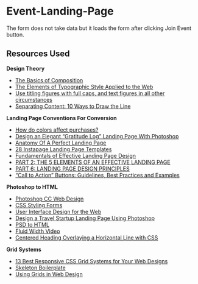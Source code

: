 # Event-Landing-Page

The form does not take data but it loads the form after clicking Join Event button.

## Resources Used

**Design Theory**
* [The Basics of Composition](http://www.designingfortheweb.co.uk/part5/part5_chapter21.php)
* [The Elements of Typographic Style Applied to the Web](http://webtypography.net/toc/)
* [Use titling figures with full caps, and text figures in all other circumstances](http://webtypography.net/3.2.1)
* [Separating Content: 10 Ways to Draw the Line](https://designshack.net/articles/graphics/separating-content-10-ways-to-draw-the-line/)

**Landing Page Conventions For Conversion**
* [How do colors affect purchases?](https://blog.kissmetrics.com/color-psychology/)
* [Design an Elegant “Gratitude Log” Landing Page With Photoshop](https://webdesign.tutsplus.com/tutorials/design-an-elegant-gratitude-log-landing-page-with-photoshop--cms-22787)
* [Anatomy Of A Perfect Landing Page](https://blog.kissmetrics.com/landing-page-design-infographic/)
* [28 Instapage Landing Page Templates](http://weelii.com/instapage-landing-page-templates/)
* [Fundamentals of Effective Landing Page Design](https://business.tutsplus.com/articles/fundamentals-of-effective-landing-page-design--fsw-41365)
* [PART 2: THE 5 ELEMENTS OF AN EFFECTIVE LANDING PAGE](http://thelandingpagecourse.com/landing-page-elements-blueprint/)
* [PART 6: LANDING PAGE DESIGN PRINCIPLES](http://thelandingpagecourse.com/landing-page-design-principles-for-conversion/)
* [“Call to Action” Buttons: Guidelines, Best Practices and Examples](http://www.hongkiat.com/blog/call-to-action-buttons-guidelines-best-practices-and-examples/)

**Photoshop to HTML**
* [Photoshop CC Web Design](https://www.lynda.com/Photoshop-tutorials/Photoshop-CC-Web-Design/145211-2.html)
* [CSS Styling Forms](https://www.lynda.com/Web-Interactive-CSS-tutorials/CSS-Styling-Forms/90368-2.html)
* [User Interface Design for the Web](https://webdesign.tutsplus.com/courses/user-interface-design-for-the-web)
* [Design a Travel Startup Landing Page Using Photoshop](https://webdesign.tutsplus.com/tutorials/design-a-travel-startup-landing-page-using-photoshop--cms-20382)
* [PSD to HTML](https://1stwebdesigner.com/psd-to-html/)
* [Fluid Width Video](https://css-tricks.com/NetMag/FluidWidthVideo/demo.php)
* [Centered Heading Overlaying a Horizontal Line with CSS](https://www.impressivewebs.com/centered-heading-horizontal-line/)

**Grid Systems**
* [13 Best Responsive CSS Grid Systems for Your Web Designs](https://www.webpagefx.com/blog/web-design/responsive-css-grid/)
* [Skeleton Boilerplate](http://getskeleton.com/)
* [Using Grids in Web Design](https://webdesign.tutsplus.com/courses/using-grids-in-web-design)

